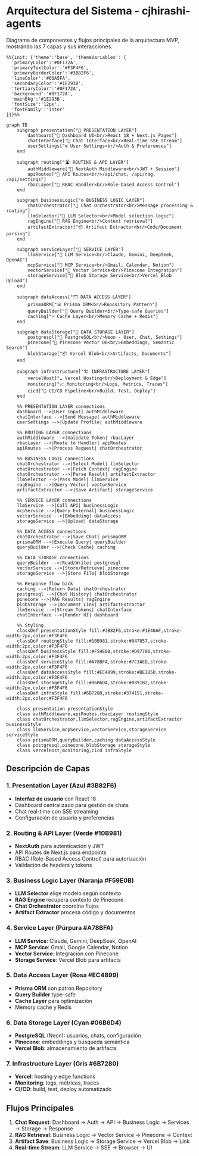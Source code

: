 # Arquitectura del Sistema - cjhirashi-agents

Diagrama de componentes y flujos principales de la arquitectura MVP, mostrando las 7 capas y sus interacciones.

```mermaid
%%{init: {'theme':'base', 'themeVariables': {
  'primaryColor':'#0F172A',
  'primaryTextColor':'#F3F4F6',
  'primaryBorderColor':'#3B82F6',
  'lineColor':'#60A5FA',
  'secondaryColor':'#1E293B',
  'tertiaryColor':'#0F172A',
  'background':'#0F172A',
  'mainBkg':'#1E293B',
  'fontSize':'12px',
  'fontFamily':'inter'
}}}%%

graph TB
    subgraph presentation["🎨 PRESENTATION LAYER"]
        dashboard["📱 Dashboard UI<br/>React 18 + Next.js Pages"]
        chatInterface["💬 Chat Interface<br/>Real-time SSE Stream"]
        userSettings["⚙️ User Settings<br/>Auth & Preferences"]
    end

    subgraph routing["🛣️ ROUTING & API LAYER"]
        authMiddleware["🔐 NextAuth Middleware<br/>JWT + Session"]
        apiRoutes["🔀 API Routes<br/>/api/chat, /api/rag, /api/settings"]
        rbacLayer["👮 RBAC Handler<br/>Role-based Access Control"]
    end

    subgraph businessLogic["⚙️ BUSINESS LOGIC LAYER"]
        chatOrchestrator["🎯 Chat Orchestrator<br/>Message processing & routing"]
        llmSelector["🤖 LLM Selector<br/>Model selection logic"]
        ragEngine["🧠 RAG Engine<br/>Context retrieval"]
        artifactExtractor["📦 Artifact Extractor<br/>Code/Document parsing"]
    end

    subgraph serviceLayer["🔌 SERVICE LAYER"]
        llmService["🧬 LLM Service<br/>Claude, Gemini, DeepSeek, OpenAI"]
        mcpService["🔗 MCP Service<br/>Gmail, Calendar, Notion"]
        vectorService["📍 Vector Service<br/>Pinecone Integration"]
        storageService["💾 Blob Storage Service<br/>Vercel Blob Upload"]
    end

    subgraph dataAccess["🗂️ DATA ACCESS LAYER"]
        prismaORM["📊 Prisma ORM<br/>Repository Pattern"]
        queryBuilder["🔨 Query Builder<br/>Type-safe Queries"]
        caching["⚡ Cache Layer<br/>Memory Cache + Redis"]
    end

    subgraph dataStorage["💽 DATA STORAGE LAYER"]
        postgresql["🐘 PostgreSQL<br/>Neon - User, Chat, Settings"]
        pinecone["🎲 Pinecone Vector DB<br/>Embeddings, Semantic Search"]
        blobStorage["📦 Vercel Blob<br/>Artifacts, Documents"]
    end

    subgraph infrastructure["🏗️ INFRASTRUCTURE LAYER"]
        vercelHost["☁️ Vercel Hosting<br/>Deployment & Edge"]
        monitoring["📈 Monitoring<br/>Logs, Metrics, Traces"]
        cicd["🔄 CI/CD Pipeline<br/>Build, Test, Deploy"]
    end

    %% PRESENTATION LAYER connections
    dashboard -->|User Input| authMiddleware
    chatInterface -->|Send Message| authMiddleware
    userSettings -->|Update Profile| authMiddleware

    %% ROUTING LAYER connections
    authMiddleware -->|Validate Token| rbacLayer
    rbacLayer -->|Route to Handler| apiRoutes
    apiRoutes -->|Process Request| chatOrchestrator

    %% BUSINESS LOGIC connections
    chatOrchestrator -->|Select Model| llmSelector
    chatOrchestrator -->|Fetch Context| ragEngine
    chatOrchestrator -->|Parse Result| artifactExtractor
    llmSelector -->|Pass Model| llmService
    ragEngine -->|Query Vector| vectorService
    artifactExtractor -->|Save Artifact| storageService

    %% SERVICE LAYER connections
    llmService -->|Call API| businessLogic
    mcpService -->|Query External| businessLogic
    vectorService -->|Embedding| dataAccess
    storageService -->|Upload| dataStorage

    %% DATA ACCESS connections
    chatOrchestrator -->|Save Chat| prismaORM
    prismaORM -->|Execute Query| queryBuilder
    queryBuilder -->|Check Cache| caching

    %% DATA STORAGE connections
    queryBuilder -->|Read/Write| postgresql
    vectorService -->|Store/Retrieve| pinecone
    storageService -->|Store File| blobStorage

    %% Response flow back
    caching -->|Return Data| chatOrchestrator
    postgresql -->|Chat History| chatOrchestrator
    pinecone -->|RAG Results| ragEngine
    blobStorage -->|Document Link| artifactExtractor
    llmService -->|Stream Tokens| chatInterface
    chatInterface -->|Render UI| dashboard

    %% Styling
    classDef presentationStyle fill:#3B82F6,stroke:#1E40AF,stroke-width:2px,color:#F3F4F6
    classDef routingStyle fill:#10B981,stroke:#047857,stroke-width:2px,color:#F3F4F6
    classDef businessStyle fill:#F59E0B,stroke:#D97706,stroke-width:2px,color:#F3F4F6
    classDef serviceStyle fill:#A78BFA,stroke:#7C3AED,stroke-width:2px,color:#F3F4F6
    classDef dataAccessStyle fill:#EC4899,stroke:#BE185D,stroke-width:2px,color:#F3F4F6
    classDef storageStyle fill:#06B6D4,stroke:#0891B2,stroke-width:2px,color:#F3F4F6
    classDef infraStyle fill:#6B7280,stroke:#374151,stroke-width:2px,color:#F3F4F6

    class presentation presentationStyle
    class authMiddleware,apiRoutes,rbacLayer routingStyle
    class chatOrchestrator,llmSelector,ragEngine,artifactExtractor businessStyle
    class llmService,mcpService,vectorService,storageService serviceStyle
    class prismaORM,queryBuilder,caching dataAccessStyle
    class postgresql,pinecone,blobStorage storageStyle
    class vercelHost,monitoring,cicd infraStyle
```

## Descripción de Capas

### 1. Presentation Layer (Azul #3B82F6)
- **Interfaz de usuario** con React 18
- Dashboard centralizado para gestión de chats
- Chat real-time con SSE streaming
- Configuración de usuario y preferencias

### 2. Routing & API Layer (Verde #10B981)
- **NextAuth** para autenticación y JWT
- API Routes de Next.js para endpoints
- RBAC (Role-Based Access Control) para autorización
- Validación de headers y tokens

### 3. Business Logic Layer (Naranja #F59E0B)
- **LLM Selector** elige modelo según contexto
- **RAG Engine** recupera contexto de Pinecone
- **Chat Orchestrator** coordina flujos
- **Artifact Extractor** procesa código y documentos

### 4. Service Layer (Púrpura #A78BFA)
- **LLM Service**: Claude, Gemini, DeepSeek, OpenAI
- **MCP Service**: Gmail, Google Calendar, Notion
- **Vector Service**: Integración con Pinecone
- **Storage Service**: Vercel Blob para artifacts

### 5. Data Access Layer (Rosa #EC4899)
- **Prisma ORM** con patrón Repository
- **Query Builder** type-safe
- **Cache Layer** para optimización
- Memory cache y Redis

### 6. Data Storage Layer (Cyan #06B6D4)
- **PostgreSQL** (Neon): usuarios, chats, configuración
- **Pinecone**: embeddings y búsqueda semántica
- **Vercel Blob**: almacenamiento de artifacts

### 7. Infrastructure Layer (Gris #6B7280)
- **Vercel**: hosting y edge functions
- **Monitoring**: logs, métricas, traces
- **CI/CD**: build, test, deploy automatizado

## Flujos Principales

1. **Chat Request**: Dashboard → Auth → API → Business Logic → Services → Storage → Response
2. **RAG Retrieval**: Business Logic → Vector Service → Pinecone → Context
3. **Artifact Save**: Business Logic → Storage Service → Vercel Blob → Link
4. **Real-time Stream**: LLM Service → SSE → Browser → UI
